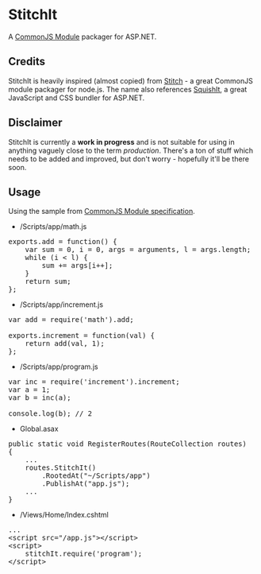 # StitchIt

A [CommonJS Module](http://wiki.commonjs.org/wiki/Modules/1.1.1) packager for ASP.NET.

## Credits

StitchIt is heavily inspired (almost copied) from [Stitch](https://github.com/sstephenson/stitch) - a great CommonJS module packager for node.js. The name also references [SquishIt](https://github.com/jetheredge/SquishIt), a great JavaScript and CSS bundler for ASP.NET.

## Disclaimer

StitchIt is currently a **work in progress** and is not suitable for using in anything vaguely close to the term *production*. There's a ton of stuff which needs to be added and improved, but don't worry - hopefully it'll be there soon.

## Usage
Using the sample from [CommonJS Module specification](http://wiki.commonjs.org/wiki/Modules/1.1.1#Sample_Code).

* /Scripts/app/math.js
<pre>
exports.add = function() {
    var sum = 0, i = 0, args = arguments, l = args.length;
    while (i < l) {
        sum += args[i++];
    }
    return sum;
};
</pre>
* /Scripts/app/increment.js
<pre>
var add = require('math').add;

exports.increment = function(val) {
    return add(val, 1);
};
</pre>
* /Scripts/app/program.js
<pre>
var inc = require('increment').increment;
var a = 1;
var b = inc(a);

console.log(b); // 2
</pre>
* Global.asax
<pre>
public static void RegisterRoutes(RouteCollection routes)
{
	...
	routes.StitchIt()
		.RootedAt("~/Scripts/app")
		.PublishAt("app.js");
	...
}
</pre>
* /Views/Home/Index.cshtml
<pre>
...
&lt;script src="/app.js"&gt;&lt;/script&gt;
&lt;script&gt;
    stitchIt.require('program');
&lt;/script&gt;
</pre>
